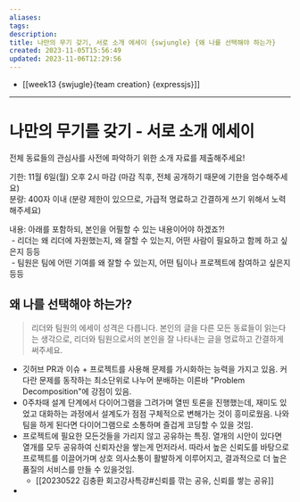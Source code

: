 ```yaml
---
aliases: 
tags: 
description:
title: 나만의 무기 갖기, 서로 소개 에세이 {swjungle} {왜 나를 선택해야 하는가}
created: 2023-11-05T15:56:49
updated: 2023-11-06T12:29:56
---
```

- [[week13 {swjugle}{team creation} {expressjs}]]
___

# 나만의 무기를 갖기 - 서로 소개 에세이

전체 동료들의 관심사를 사전에 파악하기 위한 소개 자료를 제출해주세요!  
  
기한: 11월 6일(월) 오후 2시 마감 (마감 직후, 전체 공개하기 때문에 기한을 엄수해주세요)  
분량: 400자 이내 (분량 제한이 있으므로, 가급적 명료하고 간결하게 쓰기 위해서 노력해주세요)  
  
내용: 아래를 포함하되, 본인을 어필할 수 있는 내용이어야 하겠죠?!  
 - 리더는 왜 리더에 자원했는지, 왜 잘할 수 있는지, 어떤 사람이 필요하고 함께 하고 싶은지 등등  
 - 팀원은 팀에 어떤 기여를 왜 잘할 수 있는지, 어떤 팀이나 프로젝트에 참여하고 싶은지 등등

## 왜 나를 선택해야 하는가?

> 리더와 팀원의 에세이 성격은 다릅니다. 본인의 글을 다른 모든 동료들이 읽는다는 생각으로, 리더와 팀원으로서의 본인을 잘 나타내는 글을 명료하고 간결하게 써주세요.

- 깃허브 PR과 이슈 + 프로젝트를 사용해 문제를 가시화하는 능력을 가지고 있음. 커다란 문제를 동작하는 최소단위로 나누어 분배하는 이른바 "Problem Decomposition"에 강점이 있음.
- 0주차때 설계 단계에서 다이어그램을 그려가며 열띤 토론을 진행했는데, 재미도 있었고 대화하는 과정에서 설계도가 점점 구체적으로 변해가는 것이 흥미로웠음. 나와 팀을 하게 된다면 다이어그램으로 소통하며 즐겁게 코딩할 수 있을 것임.
- 프로젝트에 필요한 모든것들을 가리지 않고 공유하는 특징. 열개의 시안이 있다면 열개를 모두 공유하여 신뢰자산을 쌓는게 먼저라서. 따라서 높은 신뢰도를 바탕으로 프로젝트를 이끌어가며 상호 의사소통이 활발하게 이루어지고, 결과적으로 더 높은 품질의 서비스를 만들 수 있을것임.
	- [[20230522 김충환 회고강사특강#신뢰를 깎는 공유, 신뢰를 쌓는 공유]]
- 
